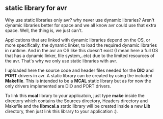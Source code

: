 ## static library for avr

Why use static libraries only avr? why never use dynamic libraries? Aren't dynamic libraries better for space and we all know avr could use that extra space. Well, the thing is, we just can't.

Applications that are linked with dynamic libraries depend on the OS, or more specifically, the dynamic linker, to load the required dynamic libraries in runtime. And in the avr an OS like this doesn't exist (I mean here a full OS that has a dynamic linker, file system,..etc) due to the limited resources of the avr. That's why we only use static libraries with avr.

I uploaded here the source code and header files needed for the **DIO** and **PORT** drivers in avr. A static library can be created by using the included **Makefile**. This is intended to be a **MCAL** static library but as for now the only drivers implemented are DIO and PORT drivers.

To link this **mcal** library to your applicatoin, just type **make** inside the directory which contains the Sources directory, Headers directory and Makefile and the **libmcal.a** static library will be created inside a new **Lib** directory, then just link this library to your application :). 